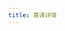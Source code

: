 ```yaml
---
title: 慕课详情
---
```

<script setup lang="ts">
  import TheMoocDetail from "@/views/mooc/mooc-detail/TheMoocDetail.vue"
</script>
<TheMoocDetail />
